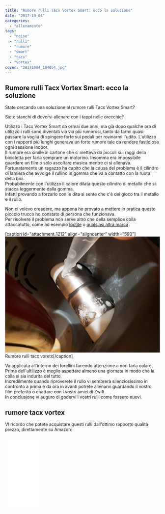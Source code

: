 ```yaml
---
title: "Rumore rulli Tacx Vortex Smart: ecco la soluzione"
date: "2017-10-04"
categories: 
  - "allenamento"
tags: 
  - "noise"
  - "rulli"
  - "rumore"
  - "smart"
  - "tacx"
  - "vortex"
cover: "20171004_184054.jpg"
---
```


## Rumore rulli Tacx Vortex Smart: ecco la soluzione

State cercando una soluzione al rumore rulli Tacx Vortex Smart?

Siete stanchi di dovervi allenare con i tappi nelle orecchie?

Utilizzo i Tacx Vortex Smart da ormai due anni, ma già dopo qualche ora di utilizzo i rulli sono diventati via via più rumorosi, tanto da farmi quasi passare la voglia di spingere forte sui pedali per rovinarmi l'udito. L'utilizzo con i rapporti più lunghi generava un forte rumore tale da rendere fastidiosa ogni sessione indoor.  
Il rumore era simile al cartone che si metteva da piccoli sui raggi della bicicletta per farla semprare un motorino. Insomma era impossibile guardare un film o solo ascoltare musica mentre ci si allenava.  
Fortunatamente un ragazzo ha capito che la causa del problema è il cilindro di lamiera che avvolge il rullino in gomma che va a contatto con la ruota della bici.  
Probabilmente con l'utilizzo il calore dilata questo cilindro di metallo che si stacca leggermente dalla gomma.  
Infatti provando a forzarlo con le dita si sente che c'è del gioco tra il metallo e il rullo.

Non ci volevo creadere, ma appena ho provato a mettere in pratica questo piccolo trucco ho constato di persona che funzionava.  
Per risolvere il problema non serve altro che della semplice colla attaccatutto, come ad esempio [loctite](https://www.amazon.it/Loctite-Super-Attak-1604932-Istantaneo/dp/B0084OI4PC/ref=sr_1_3?ie=UTF8&qid=1507126272&sr=8-3&keywords=colla+loctite) o [qualsiasi altra marca](https://www.amazon.it/Colla-super-adesiva-Attaccatutto-Master/dp/B00EJK7GFO/ref=sr_1_5?ie=UTF8&qid=1507126247&sr=8-5&keywords=colla+attaccatutto).

\[caption id="attachment\_1212" align="aligncenter" width="590"\][![Rumore rulli tacx voretx](images/20171004_183711-590x443.jpg)](http://alexdelli.it/wp-content/uploads/2017/10/20171004_183711.jpg) Rumore rulli tacx voretx\[/caption\]

Va applicata all'interno dei forellini facendo attenzione a non farla colare. Prima dell'ultilizzo è meglio aspettare almeno una giornata in modo che la colla si sia indurita del tutto.  
Incredilmente quando riproverete il rullo vi sembrerà silenziosissimo in confronto a prima e da ora in avanti potrete allenarvi guardando il vostro film preferito o chattare con i vostri amici di Zwift.  
In conclusione vi auguro di godervi i vostri rulli come fossero nuovi.

## rumore tacx vortex

VI ricordo che potete acquistare questi rulli dall'ottimo rapporto qualità prezzo, direttamente su Amazon:

<iframe style="width:120px;height:240px;" marginwidth="0" marginheight="0" scrolling="no" frameborder="0" src="//rcm-eu.amazon-adsystem.com/e/cm?lt1=_blank&amp;bc1=000000&amp;IS2=1&amp;bg1=FFFFFF&amp;fc1=000000&amp;lc1=0000FF&amp;t=alexdelli04-21&amp;o=29&amp;p=8&amp;l=as4&amp;m=amazon&amp;f=ifr&amp;ref=as_ss_li_til&amp;asins=B00MCF5Q2I&amp;linkId=eecc3a7462220b71f3160f083bdef4f7"></iframe>
